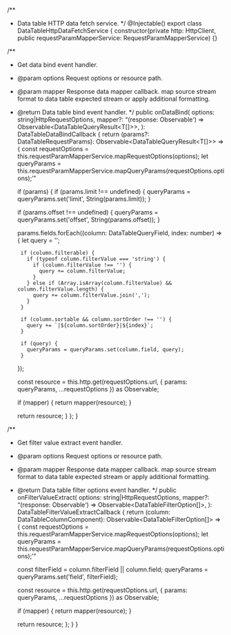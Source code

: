 /**
 * Data table HTTP data fetch service.
 */
@Injectable()
export class DataTableHttpDataFetchService<T> {
  constructor(private http: HttpClient, public requestParamMapperService: RequestParamMapperService) {}

  /**
   * Get data bind event handler.
   * @param options Request options or resource path.
   * @param mapper Response data mapper callback. map source stream format to data table expected stream or apply additional formatting.
   * @return Data table bind event handler.
   */
  public onDataBind(
    options: string|HttpRequestOptions,
    mapper?: <Q>(response: Observable<Q>) => Observable<DataTableQueryResult<T[]>>,
  ): DataTableDataBindCallback {
    return (params?: DataTableRequestParams): Observable<DataTableQueryResult<T[]>> => {
      const requestOptions = this.requestParamMapperService.mapRequestOptions(options);
      let queryParams = this.requestParamMapperService.mapQueryParams(requestOptions.options);

      if (params) {
        if (params.limit !== undefined) {
          queryParams = queryParams.set('limit', String(params.limit));
        }

        if (params.offset !== undefined) {
          queryParams = queryParams.set('offset', String(params.offset));
        }

        params.fields.forEach((column: DataTableQueryField, index: number) => {
          let query = '';

          if (column.filterable) {
            if (typeof column.filterValue === 'string') {
              if (column.filterValue !== '') {
                query += column.filterValue;
              }
            } else if (Array.isArray(column.filterValue) && column.filterValue.length) {
              query += column.filterValue.join(',');
            }
          }

          if (column.sortable && column.sortOrder !== '') {
            query += `|${column.sortOrder}|${index}`;
          }

          if (query) {
            queryParams = queryParams.set(column.field, query);
          }
        });

        const resource = this.http.get<any>(requestOptions.url, { params: queryParams, ...requestOptions }) as Observable<any>;

        if (mapper) {
          return mapper(resource);
        }

        return resource;
      }
    };
  }

  /**
   * Get filter value extract event handler.
   * @param options Request options or resource path.
   * @param mapper Response data mapper callback. map source stream format to data table expected stream or apply additional formatting.
   * @return Data table filter options event handler.
   */
  public onFilterValueExtract(
    options: string|HttpRequestOptions,
    mapper?: <Q>(response: Observable<Q>) => Observable<DataTableFilterOption[]>,
  ): DataTableFilterValueExtractCallback {
    return (column: DataTableColumnComponent): Observable<DataTableFilterOption[]> => {
      const requestOptions = this.requestParamMapperService.mapRequestOptions(options);
      let queryParams = this.requestParamMapperService.mapQueryParams(requestOptions.options);

      const filterField = column.filterField || column.field;
      queryParams = queryParams.set('field', filterField);

      const resource = this.http.get<any>(requestOptions.url, { params: queryParams, ...requestOptions }) as Observable<any>;

      if (mapper) {
        return mapper(resource);
      }

      return resource;
    };
  }
}
